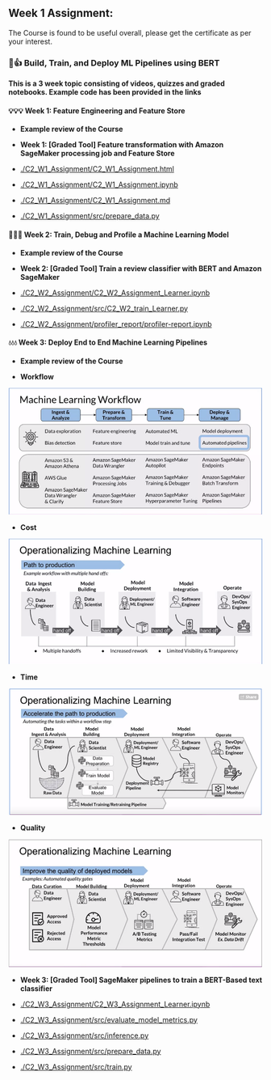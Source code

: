 Week 1 Assignment:
------------------

The Course is found to be useful overall, please get the certificate as per your interest. 

### 🎨👍 Build, Train, and Deploy ML Pipelines using BERT

**This is a 3 week topic consisting of videos, quizzes and graded notebooks. Example code has been provided in the links**

#### 💡💡💡 Week 1: Feature Engineering and Feature Store

- **Example review of the Course**

- **Week 1: [Graded Tool] Feature transformation with Amazon SageMaker processing job and Feature Store**

- [./C2_W1_Assignment/C2_W1_Assignment.html](./C2_W1_Assignment/C2_W1_Assignment.html)
- [./C2_W1_Assignment/C2_W1_Assignment.ipynb](./C2_W1_Assignment/C2_W1_Assignment.ipynb)
- [./C2_W1_Assignment/C2_W1_Assignment.md](./C2_W1_Assignment/C2_W1_Assignment.md)

- [./C2_W1_Assignment/src/prepare_data.py](./C2_W1_Assignment/src/prepare_data.py)

#### 👷👷👷 Week 2: Train, Debug and Profile a Machine Learning Model

- **Example review of the Course**

- **Week 2: [Graded Tool] Train a review classifier with BERT and Amazon SageMaker**

- [./C2_W2_Assignment/C2_W2_Assignment_Learner.ipynb](./C2_W2_Assignment/C2_W2_Assignment_Learner.ipynb)
- [./C2_W2_Assignment/src/C2_W2_train_Learner.py](./C2_W2_Assignment/src/C2_W2_train_Learner.py)
- [./C2_W2_Assignment/profiler_report/profiler-report.ipynb](./C2_W2_Assignment/profiler_report/profiler-report.ipynb)

#### 💧💧💧 Week 3: Deploy End to End Machine Learning Pipelines

- **Example review of the Course**

- **Workflow**

![./images/week3-ml-workflow.PNG](./images/week3-ml-workflow.PNG)

- **Cost**

![./images/week3-oper-ml.PNG](./images/week3-oper-ml.PNG)

- **Time**

![./images/week3-oper-ml2.PNG](./images/week3-oper-ml2.PNG)

- **Quality**

![./images/week3-oper-ml3.PNG](./images/week3-oper-ml3.PNG)

- **Week 3: [Graded Tool] SageMaker pipelines to train a BERT-Based text classifier**

- [./C2_W3_Assignment/C2_W3_Assignment_Learner.ipynb](./C2_W3_Assignment/C2_W3_Assignment_Learner.ipynb)
- [./C2_W3_Assignment/src/evaluate_model_metrics.py](./C2_W3_Assignment/src/evaluate_model_metrics.py)
- [./C2_W3_Assignment/src/inference.py](./C2_W3_Assignment/src/inference.py)
- [./C2_W3_Assignment/src/prepare_data.py](./C2_W3_Assignment/src/prepare_data.py)
- [./C2_W3_Assignment/src/train.py](./C2_W3_Assignment/src/train.py)
